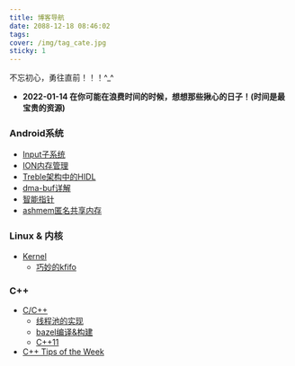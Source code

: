 ```yaml
---
title: 博客导航
date: 2088-12-18 08:46:02
tags:
cover: /img/tag_cate.jpg
sticky: 1
---
```


不忘初心，勇往直前！！！^_^
- **2022-01-14 在你可能在浪费时间的时候，想想那些揪心的日子！(时间是最宝贵的资源)**


### Android系统

- [Input子系统](https://otarutech.github.io/categories/Android/Input%E5%AD%90%E7%B3%BB%E7%BB%9F/)
- [ION内存管理](https://otarutech.github.io/categories/Android/ION%E5%86%85%E5%AD%98%E7%AE%A1%E7%90%86/)
- [Treble架构中的HIDL](https://otarutech.github.io/categories/Android/HIDL/)
- [dma-buf详解](https://otarutech.github.io/categories/Android/dma-buf/)
- [智能指针](https://otarutech.github.io/categories/Android/%E6%99%BA%E8%83%BD%E6%8C%87%E9%92%88/)
- [ashmem匿名共享内存](https://otarutech.github.io/2022/01/03/Android-Ashmem/)

### Linux & 内核

- [Kernel](https://otarutech.github.io/categories/Linux/Kernel/)
    - [巧妙的kfifo](https://otarutech.github.io/2021/12/18/Linux-kfifo/)

### C++

- [C/C++](https://otarutech.github.io/categories/Linux/C-C/)
    - [线程池的实现](https://otarutech.github.io/2021/12/18/Linux-ThreadPool/)
    - [bazel编译&构建](https://otarutech.github.io/tags/bazel/)
    - [C++11](https://otarutech.github.io/categories/C/C-11/)
- [C++ Tips of the Week](https://otarutech.github.io/categories/C-Tips-of-the-Week/)